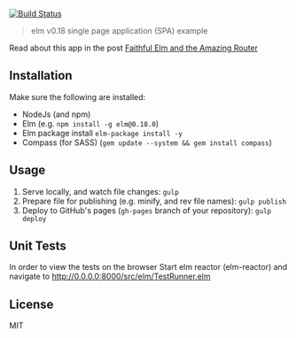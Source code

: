 [![Build Status](https://travis-ci.org/Gizra/elm-spa-example.svg?branch=master)](https://travis-ci.org/Gizra/elm-spa-example)

> elm v0.18 single page application (SPA) example

Read about this app in the post [Faithful Elm and the Amazing Router](http://www.gizra.com/content/faithful-elm-amazing-router/)

## Installation

Make sure the following are installed:

* NodeJs (and npm)
* Elm (e.g. `npm install -g elm@0.18.0`)
* Elm package install `elm-package install -y`
* Compass (for SASS) (`gem update --system && gem install compass`)

## Usage

1. Serve locally, and watch file changes: `gulp`
1. Prepare file for publishing (e.g. minify, and rev file names): `gulp publish`
1. Deploy to GitHub's pages (`gh-pages` branch of your repository): `gulp deploy`

## Unit Tests

In order to view the tests on the browser Start elm reactor (elm-reactor) and navigate to http://0.0.0.0:8000/src/elm/TestRunner.elm

## License

MIT
